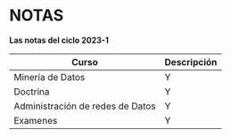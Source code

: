 # NOTAS

**Las notas del ciclo 2023-1**

|  Curso      |    Descripción       |
| ------------- |-------------  |
|    Minería de Datos    |    Y          |
|    Doctrina   |    Y          |
| Administración de redes de Datos | Y | 
| Examenes | Y | 
